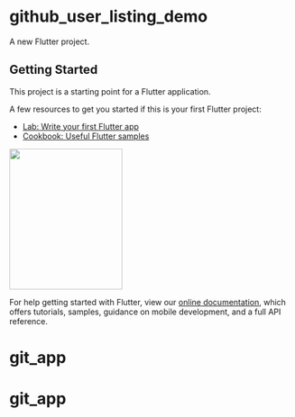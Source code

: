 <!-- ![Git_app](https://user-images.githubusercontent.com/97684889/166881299-c4648093-72cb-4921-b3fd-d084a66b24e5.gif) -->
# github_user_listing_demo

A new Flutter project.

## Getting Started

This project is a starting point for a Flutter application.

A few resources to get you started if this is your first Flutter project:

- [Lab: Write your first Flutter app](https://flutter.dev/docs/get-started/codelab)
- [Cookbook: Useful Flutter samples](https://flutter.dev/docs/cookbook)

<img src="https://user-images.githubusercontent.com/97684889/166881299-c4648093-72cb-4921-b3fd-d084a66b24e5.gif" width="200" height="250"/>


For help getting started with Flutter, view our
[online documentation](https://flutter.dev/docs), which offers tutorials,
samples, guidance on mobile development, and a full API reference.
# git_app
# git_app
